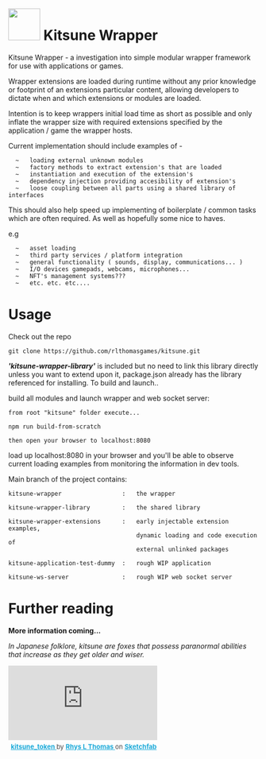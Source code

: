 <h1><img height="64px" src="./kitsune.ico" width="64px"/> Kitsune Wrapper</h1>
Kitsune Wrapper  -  a investigation into simple modular wrapper framework for use 
with applications or games.

Wrapper extensions are loaded during runtime without any prior knowledge or footprint
of an extensions particular content, allowing developers to dictate when and which 
extensions or modules are loaded.

Intention is to keep wrappers initial load time as short as possible and only inflate the wrapper 
size with required extensions specified by the application / game the wrapper hosts. 

Current implementation should include examples of -

      ~   loading external unknown modules    
      ~   factory methods to extract extension's that are loaded           
      ~   instantiation and execution of the extension's                 
      ~   dependency injection providing accesibility of extension's
      ~   loose coupling between all parts using a shared library of interfaces
This should also help speed up implementing of boilerplate / common tasks which are often required.
As well as hopefully some nice to haves.

e.g


      ~   asset loading
      ~   third party services / platform integration
      ~   general functionality ( sounds, display, communications... )
      ~   I/O devices gamepads, webcams, microphones...
      ~   NFT's management systems???
      ~   etc. etc. etc.... 
      

# Usage

Check out the repo
```
git clone https://github.com/rlthomasgames/kitsune.git
```

_**'kitsune-wrapper-library'**_ is included but no need to link this library
directly unless you want to extend upon it, package.json already has
the library referenced for installing.
To build and launch..

build all modules and launch wrapper and web socket server:
```
from root "kitsune" folder execute...

npm run build-from-scratch

then open your browser to localhost:8080
```

load up localhost:8080 in your browser and you'll be able to observe
current loading examples from monitoring the information in dev tools.

Main branch of the project contains:
````
kitsune-wrapper                 :   the wrapper

kitsune-wrapper-library         :   the shared library

kitsune-wrapper-extensions      :   early injectable extension examples, 
                                    dynamic loading and code execution of 
                                    external unlinked packages

kitsune-application-test-dummy  :   rough WIP application

kitsune-ws-server               :   rough WIP web socket server
````

# Further reading

**More information coming...**
<p style="font-size: smaller; font-style: italic" onclick="alert('you sweaty scumbag fox')" content="In Japanese folklore, kitsune are foxes that possess paranormal
abilities that increase as they get older and wiser." />

_In Japanese folklore, kitsune are foxes that possess paranormal
abilities that increase as they get older and wiser._

<div class="sketchfab-embed-wrapper"> <iframe title="kitsune_token" frameborder="0" allowfullscreen mozallowfullscreen="true" webkitallowfullscreen="true" allow="autoplay; fullscreen; xr-spatial-tracking" xr-spatial-tracking execution-while-out-of-viewport execution-while-not-rendered web-share src="https://sketchfab.com/models/4abcffef0f9e419caec61ba2f5a2f362/embed?autospin=1&autostart=1"> </iframe> <p style="font-size: 13px; font-weight: normal; margin: 5px; color: #4A4A4A;"> <a href="https://sketchfab.com/3d-models/kitsune-token-4abcffef0f9e419caec61ba2f5a2f362?utm_medium=embed&utm_campaign=share-popup&utm_content=4abcffef0f9e419caec61ba2f5a2f362" target="_blank" rel="nofollow" style="font-weight: bold; color: #1CAAD9;"> kitsune_token </a> by <a href="https://sketchfab.com/rlthomasgames?utm_medium=embed&utm_campaign=share-popup&utm_content=4abcffef0f9e419caec61ba2f5a2f362" target="_blank" rel="nofollow" style="font-weight: bold; color: #1CAAD9;"> Rhys L Thomas </a> on <a href="https://sketchfab.com?utm_medium=embed&utm_campaign=share-popup&utm_content=4abcffef0f9e419caec61ba2f5a2f362" target="_blank" rel="nofollow" style="font-weight: bold; color: #1CAAD9;">Sketchfab</a></p></div>


